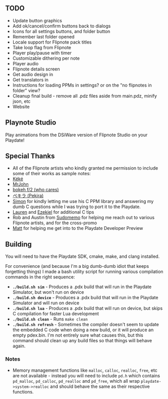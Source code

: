 ## TODO

- Update button graphics
- Add ok/cancel/confirm buttons back to dialogs
- Icons for all settings buttons, and folder button
- Remember last folder opened
- Locale support for Flipnote pack titles
- Take loop flag from Flipnote
- Player play/pause with timer
- Customizable dithering per note
- Player audio
- Flipnote details screen
- Get audio design in
- Get translators in
- Instructions for loading PPMs in settings? or on the "no flipnotes in folder" view?
- Cleanup final build - remove all .pdz files aside from main.pdz, minify json, etc
- Website

## Playnote Studio

Play animations from the DSiWare version of Flipnote Studio on your Playdate!

## Special Thanks

- All of the Flipnote artists who kindly granted me permission to include some of their works as sample notes:
 - [Kéké](twitter.com/Kekeflipnote)
 - [MrJohn](flipnot.es/9F990EE00074AC4D)
 - [bokeh f/2 (who cares)](www.instagram.com/gsupnet_)
 - [ペキラ (Pekira)](twitter.com/pekira1227)
- [Simon](https://github.com/simontime) for kindly letting me use his C PPM library and answering my dumb C questions while I was trying to port it to the Playdate.
- [Lauren](https://github.com/thejsa) and [Ezekiel](https://github.com/Stary2001) for additional C tips
- Rob and Austin from [Sudomemo](https://www.sudomemo.net/) for helping me reach out to various Flipnote artists, and for the cross-promo
- [Matt](https://github.com/gingerbeardman) for helping me get into to the Playdate Developer Preview

## Building

You will need to have the Playdate SDK, cmake, make, and clang installed.

For convenience (and because I'm a big dumb-dumb idiot that keeps forgetting things) I made a bash utility script for running various compilation commands in the right sequence:

 - **`./build.sh sim`** - Produces a .pdx build that will run in the Playdate Simulator, but won't run on device
 - **`./build.sh device`** - Produces a .pdx build that will run in the Playdate Simulator and will run on device
 - **`./build.sh lua`** - Produces a .pdx build that will run on device, but skips C compilation for faster Lua development
 - **`./build.sh clean`** - Runs `make clean`
 - **`./build.sh refresh`** - Sometimes the compiler doesn't seem to update the embedded C code when doing a new build, or it will produce an empty pdex.bin. I'm not entirely sure what causes this, but this command should clean up any build files so that things will behave again.

### Notes

- Memory management functions like `malloc`, `calloc`, `realloc`, `free`, etc are not available - instead you will need to include `pd.h` which contains `pd_malloc`, `pd_calloc`, `pd_realloc` and `pd_free`, which all wrap `playdate->system->realloc` and should behave the same as their respective functions.